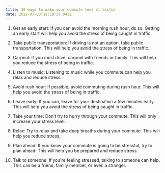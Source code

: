 ```yaml
---
title: 10 ways to make your commute less stressful
date: 2022-07-03T19:19:37.043Z
---
```


1. Get an early start: If you can avoid the morning rush hour, do so. Getting an early start will help you avoid the stress of being caught in traffic.

2. Take public transportation: If driving is not an option, take public transportation. This will help you avoid the stress of being in traffic.

3. Carpool: If you must drive, carpool with friends or family. This will help you reduce the stress of being in traffic.

4. Listen to music: Listening to music while you commute can help you relax and reduce stress.

5. Avoid rush hour: If possible, avoid commuting during rush hour. This will help you avoid the stress of being in traffic.

6. Leave early: If you can, leave for your destination a few minutes early. This will help you avoid the stress of being caught in traffic.

7. Take your time: Don't try to hurry through your commute. This will only increase your stress level.

8. Relax: Try to relax and take deep breaths during your commute. This will help you reduce stress.

9. Plan ahead: If you know your commute is going to be stressful, try to plan ahead. This will help you be prepared and reduce stress.

10. Talk to someone: If you're feeling stressed, talking to someone can help. This can be a friend, family member, or even a stranger.
